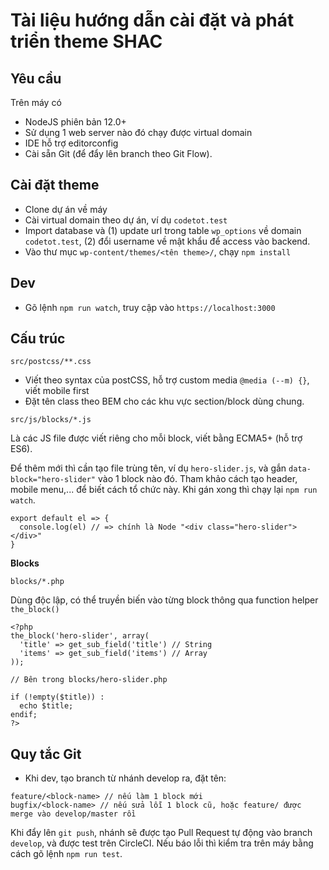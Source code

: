 # Tài liệu hướng dẫn cài đặt và phát triển theme SHAC

## Yêu cầu

Trên máy có

- NodeJS phiên bản 12.0+
- Sử dụng 1 web server nào đó chạy được virtual domain
- IDE hỗ trợ editorconfig
- Cài sẵn Git (để đẩy lên branch theo Git Flow).

## Cài đặt theme

- Clone dự án về máy
- Cài virtual domain theo dự án, ví dụ `codetot.test`
- Import database và (1) update url trong table `wp_options` về domain `codetot.test`, (2) đổi username về mật khẩu để access vào backend.
- Vào thư mục `wp-content/themes/<tên theme>/`, chạy `npm install`

## Dev

- Gõ lệnh `npm run watch`, truy cập vào `https://localhost:3000`

## Cấu trúc

```
src/postcss/**.css
```

- Viết theo syntax của postCSS, hỗ trợ custom media `@media (--m) {}`, viết mobile first
- Đặt tên class theo BEM cho các khu vực section/block dùng chung.

```
src/js/blocks/*.js
```

Là các JS file được viết riêng cho mỗi block, viết bằng ECMA5+ (hỗ trợ ES6).

Để thêm mới thì cần tạo file trùng tên, ví dụ `hero-slider.js`, và gắn `data-block="hero-slider"` vào 1 block nào đó. Tham khảo cách tạo header, mobile menu,... để biết cách tổ chức này. Khi gán xong thì chạy lại `npm run watch`.

```
export default el => {
  console.log(el) // => chính là Node "<div class="hero-slider"></div>"
}
```

**Blocks**

```
blocks/*.php
```

Dùng độc lập, có thể truyền biến vào từng block thông qua function helper `the_block()`

```
<?php
the_block('hero-slider', array(
  'title' => get_sub_field('title') // String
  'items' => get_sub_field('items') // Array
));

// Bên trong blocks/hero-slider.php

if (!empty($title)) :
  echo $title;
endif;
?>
```

## Quy tắc Git

- Khi dev, tạo branch từ nhánh develop ra, đặt tên:

```
feature/<block-name> // nếu làm 1 block mới
bugfix/<block-name> // nếu sửa lỗi 1 block cũ, hoặc feature/ được merge vào develop/master rồi
```

Khi đẩy lên `git push`, nhánh sẽ được tạo Pull Request tự động vào branch `develop`, và được test trên CircleCI. Nếu báo lỗi thì kiểm tra trên máy bằng cách gõ lệnh `npm run test`.
